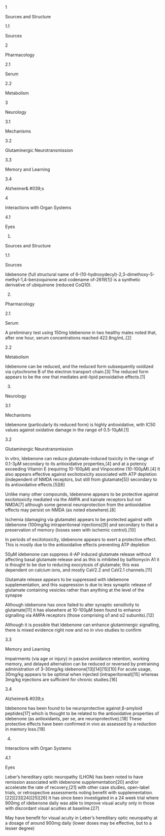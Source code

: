 1

Sources and Structure

1.1

Sources

2

Pharmacology

2.1

Serum

2.2

Metabolism

3

Neurology

3.1

Mechanisms

3.2

Glutaminergic Neurotransmission

3.3

Memory and Learning

3.4

Alzheimer& #039;s

4

Interactions with Organ Systems

4.1

Eyes

1.

Sources and Structure

1.1

Sources

Idebenone (full structural name of 6-(10-hydroxydecyl)-2,3-dimethoxy-5-methyl-1,4-benzoquinone and codename of-2619[1]) is a synthetic derivative of ubiquinone (reduced CoQ10).

2.

Pharmacology

2.1

Serum

A preliminary test using 150mg Idebenone in two healthy males noted that, after one hour, serum concentrations reached 422.8ng/mL.[2]

2.2

Metabolism

Idebenone can be reduced, and the reduced form subsequently oxidized via cytochrome B of the electron transport chain.[3] The reduced form appears to be the one that mediates anti-lipid peroxidative effects.[1]

3.

Neurology

3.1

Mechanisms

Idebenone (particularly its reduced form) is highly antioxidative, with IC50 values against oxidative damage in the range of 0.5-10µM.[1]

3.2

Glutaminergic Neurotransmission

In vitro, Idebenone can reduce glutamate-induced toxicity in the range of 0.1-3µM secondary to its antioxidative properties,[4] and at a potency exceeding Vitamin E (requiring 10-100µM) and Vinpocetine (10-100µM).[4] It also appears effective against excitotoxicity associated with ATP depletion (independent of NMDA receptors, but still from glutamate[5]) secondary to its antioxidative effects.[5][6]

Unlike many other compounds, Idebenone appears to be protective against excitotoxicity mediated via the AMPA and kainate receptors but not NMDA[7] although some general neuroprotection from the antioxidative effects may persist on NMDA (as noted elsewhere).[8]

Ischemia (damaging via glutamate) appears to be protected against with idebenone (100mg/kg intraperitoneal injections)[9] and secondary to that a preservation of memory (losses seen with ischemic control).[10]

In periods of excitotoxicity, idebenone appears to exert a protective effect. This is mostly due to the antioxidative effects preventing ATP depletion

50μM idebenone can suppress 4-AP induced glutamate release without affecting basal glutamate release and as this is inhibited by bafilomycin A1 it is thought to be due to reducing exocytosis of glutamate; this was dependent on calcium ions, and mostly CaV2.2 and CaV2.1 channels.[11]

Glutamate release appears to be suppressed with idebenone supplementation, and this suppression is due to less synaptic release of glutamate containing vesicles rather than anything at the level of the synapse

Although idebenone has once failed to alter synaptic sensitivity to glutamate[11] it has elsewhere at 10-100μM been found to enhance signalling via AMPA receptors (those comprising α1 and α2 subunits).[12]

Although it is possible that Idebenone can enhance glutaminergic signalling, there is mixed evidence right now and no in vivo studies to confirm

3.3

Memory and Learning

Impairments (via age or injury) in passive avoidance retention, working memory, and delayed alternation can be reduced or reversed by pretraining administration of 3-30mg/kg idebenone[13][14][15][10] For acute usage, 30mg/kg appears to be optimal when injected (intraperitoneal)[15] whereas 3mg/kg injections are sufficient for chronic studies.[16]

3.4

Alzheimer& #039;s

Idebenone has been found to be neuroprotective against β-amyloid peptides[17] which is thought to be related to the antioxidative properties of idebenone (as antioxidants, per se, are neuroprotective).[18] These protective effects have been confirmed in vivo as assessed by a reduction in memory loss.[19]

4.

Interactions with Organ Systems

4.1

Eyes

Leber’s hereditary optic neuropathy (LHON) has been noted to have remission associated with idebenone supplementation[20] and/or accelerate the rate of recovery,[21] with other case studies, open-label trials, or retrospective assessments noting benefit with supplementation.[22][23][24][25][26] It has since been investigated in a 24 week trial where 900mg of idebenone daily was able to improve visual acuity only in those with discordant visual acuities at baseline.[27]

May have benefit for visual acuity in Leber’s hereditary optic neuropathy at a dosage of around 900mg daily (lower doses may be effective, but to a lesser degree)

